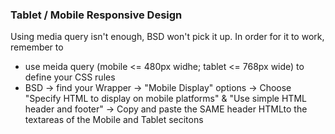 ### Tablet / Mobile Responsive Design ###

Using media query isn't enough, BSD won't pick it up. In order for it to work, remember to

- use meida query (mobile <= 480px widhe; tablet <= 768px wide) to define your CSS rules
- BSD -> find your Wrapper -> "Mobile Display" options -> Choose "Specify HTML to display on mobile platforms" & "Use simple HTML header and footer" -> Copy and paste the SAME header HTMLto the textareas of the Mobile and Tablet secitons
